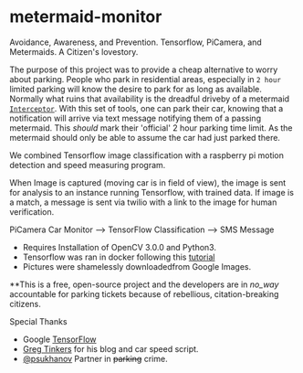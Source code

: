 # metermaid-monitor
Avoidance, Awareness, and Prevention. Tensorflow, PiCamera, and Metermaids. A Citizen's lovestory.

The purpose of this project was to provide a cheap alternative to worry about parking. People who park in residential areas, especially in `2 hour` limited parking will know the desire to park for as long as available. Normally what ruins that availability is the dreadful driveby of a metermaid [`Interceptor`](https://www.google.com/search?q=images+interceptor+metermaid&safe=off&espv=2&biw=1321&bih=659&source=lnms&tbm=isch&sa=X&ved=0ahUKEwjjob2Ap4fPAhVfVWMKHaieC-YQ_AUIBigB). With this set of tools, one can park their car, knowing that a notification will arrive via text message notifying them of a passing metermaid. This _should_ mark their 'official' 2 hour parking time limit. As the metermaid should only be able to assume the car had just parked there.

We combined Tensorflow image classification with a raspberry pi motion detection and speed measuring program.


When Image is captured (moving car is in field of view), the image is sent for analysis to an instance running Tensorflow, with trained data.
If image is a match, a message is sent via twilio with a link to the image for human verification.

PiCamera Car Monitor --> TensorFlow Classification --> SMS Message

- Requires Installation of OpenCV 3.0.0 and Python3.
- Tensorflow was ran in docker following this [tutorial](https://codelabs.developers.google.com/codelabs/tensorflow-for-poets/index.html?index=..%2F..%2Findex#5)
- Pictures were shamelessly downloadedfrom Google Images. 


**This is a free, open-source project and the developers are in _no_way_ accountable for parking tickets because of rebellious, citation-breaking citizens. 

Special Thanks
- Google [TensorFlow](https://www.tensorflow.org/)
- [Greg Tinkers](https://gregtinkers.wordpress.com/2016/03/25/car-speed-detector/) for his blog and car speed script.
- [@psukhanov](https://github.com/psukhanov) Partner in ~~parking~~ crime.
